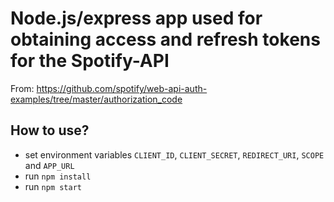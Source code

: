# Node.js/express app used for obtaining access and refresh tokens for the Spotify-API
From: https://github.com/spotify/web-api-auth-examples/tree/master/authorization_code

## How to use?
- set environment variables `CLIENT_ID`, `CLIENT_SECRET`, `REDIRECT_URI`, `SCOPE` and `APP_URL`
- run `npm install`
- run `npm start`
